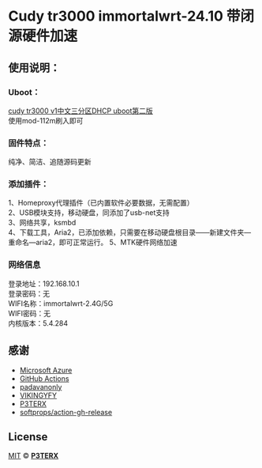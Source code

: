 # Cudy tr3000 immortalwrt-24.10 带闭源硬件加速
## 使用说明：
### Uboot：  
[cudy tr3000 v1中文三分区DHCP uboot第二版](https://www.right.com.cn/forum/thread-8415351-1-1.html)  
使用mod-112m刷入即可  
### 固件特点：  
纯净、简洁、追随源码更新  
### 添加插件：  
1、Homeproxy代理插件（已内置软件必要数据，无需配置）  
2、USB模块支持，移动硬盘，同添加了usb-net支持  
3、网络共享，ksmbd  
4、下载工具，Aria2，已添加依赖，只需要在移动硬盘根目录——新建文件夹—重命名—aria2，即可正常运行。 
5、MTK硬件网络加速  
### 网络信息  
登录地址：192.168.10.1  
登录密码：无  
WIFI名称：immortalwrt-2.4G/5G  
WIFI密码：无  
内核版本：5.4.284  

## 感谢

- [Microsoft Azure](https://azure.microsoft.com)
- [GitHub Actions](https://github.com/features/actions)
- [padavanonly](https://github.com/padavanonly/immortalwrt-mt798x-24.10)
- [VIKINGYFY](https://github.com/VIKINGYFY/OpenWRT-CI)
- [P3TERX](https://github.com/P3TERX/Actions-OpenWrt)
- [softprops/action-gh-release](https://github.com/softprops/action-gh-release)

## License

[MIT](https://github.com/P3TERX/Actions-OpenWrt/blob/main/LICENSE) © [**P3TERX**](https://p3terx.com)
